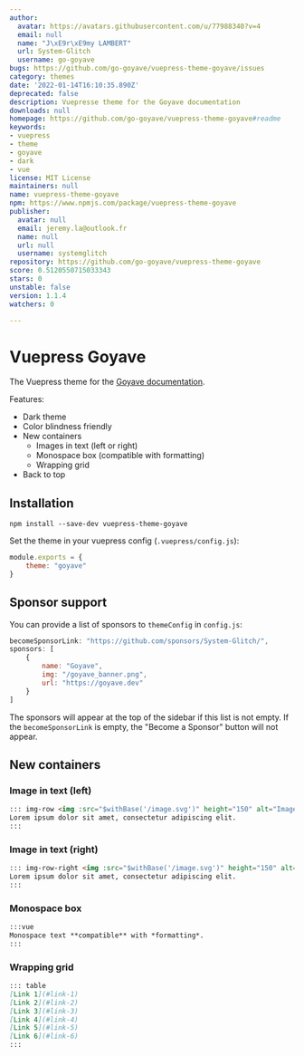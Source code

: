 ```yaml
---
author:
  avatar: https://avatars.githubusercontent.com/u/77988340?v=4
  email: null
  name: "J\xE9r\xE9my LAMBERT"
  url: System-Glitch
  username: go-goyave
bugs: https://github.com/go-goyave/vuepress-theme-goyave/issues
category: themes
date: '2022-01-14T16:10:35.890Z'
deprecated: false
description: Vuepresse theme for the Goyave documentation
downloads: null
homepage: https://github.com/go-goyave/vuepress-theme-goyave#readme
keywords:
- vuepress
- theme
- goyave
- dark
- vue
license: MIT License
maintainers: null
name: vuepress-theme-goyave
npm: https://www.npmjs.com/package/vuepress-theme-goyave
publisher:
  avatar: null
  email: jeremy.la@outlook.fr
  name: null
  url: null
  username: systemglitch
repository: https://github.com/go-goyave/vuepress-theme-goyave
score: 0.5120550715033343
stars: 0
unstable: false
version: 1.1.4
watchers: 0

---
```


# Vuepress Goyave

The Vuepress theme for the [Goyave documentation](https://system-glitch.github.io/goyave/).

Features:
- Dark theme
- Color blindness friendly
- New containers
    - Images in text (left or right)
    - Monospace box (compatible with formatting)
    - Wrapping grid
- Back to top

## Installation

```
npm install --save-dev vuepress-theme-goyave
```

Set the theme in your vuepress config (`.vuepress/config.js`):
```js
module.exports = {
    theme: "goyave"
}
```

## Sponsor support

You can provide a list of sponsors to `themeConfig` in `config.js`:
```js
becomeSponsorLink: "https://github.com/sponsors/System-Glitch/",
sponsors: [
    {
        name: "Goyave",
        img: "/goyave_banner.png",
        url: "https://goyave.dev"
    }
]
```

The sponsors will appear at the top of the sidebar if this list is not empty. If the `becomeSponsorLink` is empty, the "Become a Sponsor" button will not appear.

## New containers

### Image in text (left)

```md
::: img-row <img :src="$withBase('/image.svg')" height="150" alt="Image description"/>
Lorem ipsum dolor sit amet, consectetur adipiscing elit.
:::
```

### Image in text (right)

```md
::: img-row-right <img :src="$withBase('/image.svg')" height="150" alt="Image description"/>
Lorem ipsum dolor sit amet, consectetur adipiscing elit.
:::
```

### Monospace box

```md
:::vue
Monospace text **compatible** with *formatting*.
:::
```

### Wrapping grid

```md
::: table
[Link 1](#link-1)
[Link 2](#link-2)
[Link 3](#link-3)
[Link 4](#link-4)
[Link 5](#link-5)
[Link 6](#link-6)
:::
```

